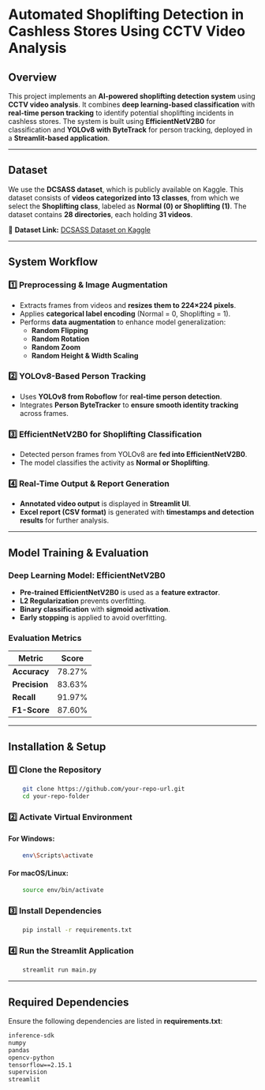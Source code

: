 # **Automated Shoplifting Detection in Cashless Stores Using CCTV Video Analysis**

## **Overview**
This project implements an **AI-powered shoplifting detection system** using **CCTV video analysis**. It combines **deep learning-based classification** with **real-time person tracking** to identify potential shoplifting incidents in cashless stores. The system is built using **EfficientNetV2B0** for classification and **YOLOv8 with ByteTrack** for person tracking, deployed in a **Streamlit-based application**.

---

## **Dataset**
We use the **DCSASS dataset**, which is publicly available on Kaggle. This dataset consists of **videos categorized into 13 classes**, from which we select the **Shoplifting class**, labeled as **Normal (0) or Shoplifting (1)**. The dataset contains **28 directories**, each holding **31 videos**.

🔗 **Dataset Link:** [DCSASS Dataset on Kaggle](https://www.kaggle.com/datasets/mateohervas/dcsass-dataset)

---

## **System Workflow**

### **1️⃣ Preprocessing & Image Augmentation**
- Extracts frames from videos and **resizes them to 224×224 pixels**.
- Applies **categorical label encoding** (Normal = 0, Shoplifting = 1).
- Performs **data augmentation** to enhance model generalization:
  - **Random Flipping**
  - **Random Rotation**
  - **Random Zoom**
  - **Random Height & Width Scaling**

### **2️⃣ YOLOv8-Based Person Tracking**
- Uses **YOLOv8 from Roboflow** for **real-time person detection**.
- Integrates **Person ByteTracker** to **ensure smooth identity tracking** across frames.

### **3️⃣ EfficientNetV2B0 for Shoplifting Classification**
- Detected person frames from YOLOv8 are **fed into EfficientNetV2B0**.
- The model classifies the activity as **Normal or Shoplifting**.

### **4️⃣ Real-Time Output & Report Generation**
- **Annotated video output** is displayed in **Streamlit UI**.
- **Excel report (CSV format)** is generated with **timestamps and detection results** for further analysis.

---

## **Model Training & Evaluation**
### **Deep Learning Model: EfficientNetV2B0**
- **Pre-trained EfficientNetV2B0** is used as a **feature extractor**.
- **L2 Regularization** prevents overfitting.
- **Binary classification** with **sigmoid activation**.
- **Early stopping** is applied to avoid overfitting.

### **Evaluation Metrics**
| Metric      | Score  |
|------------|--------|
| **Accuracy**  | 78.27% |
| **Precision** | 83.63% |
| **Recall**    | 91.97% |
| **F1-Score**  | 87.60% |

---

## **Installation & Setup**

### **1️⃣ Clone the Repository**
```bash
    git clone https://github.com/your-repo-url.git
    cd your-repo-folder
```

### **2️⃣ Activate Virtual Environment**
#### **For Windows:**
```bash
    env\Scripts\activate
```
#### **For macOS/Linux:**
```bash
    source env/bin/activate
```

### **3️⃣ Install Dependencies**
```bash
    pip install -r requirements.txt
```

### **4️⃣ Run the Streamlit Application**
```bash
    streamlit run main.py
```

---

## **Required Dependencies**
Ensure the following dependencies are listed in **requirements.txt**:
```txt
inference-sdk
numpy
pandas
opencv-python
tensorflow==2.15.1
supervision
streamlit
```

